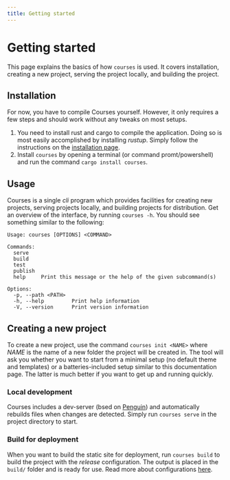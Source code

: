 ```yaml
---
title: Getting started
---
```



# Getting started
This page explains the basics of how `courses` is used. It covers installation, creating a new project, serving the project locally, and building the project.


## Installation
For now, you have to compile Courses yourself. However, it only requires a few steps and should work without any tweaks on most setups.


1. You need to install rust and cargo to compile the application. Doing so is most easily accomplished by installing *rustup*. Simply follow the instructions on the [installation page](https://rustup.rs/).
2. Install `courses` by opening a terminal (or command promt/powershell) and run the command `cargo install courses`.


## Usage
Courses is a single *cli* program which provides facilities for creating new projects, serving projects locally, and building projects for distribution. Get an overview of the interface, by running `courses -h`. You should see something similar to the following:

```text
Usage: courses [OPTIONS] <COMMAND>

Commands:
  serve    
  build    
  test     
  publish  
  help     Print this message or the help of the given subcommand(s)

Options:
  -p, --path <PATH>  
  -h, --help         Print help information
  -V, --version      Print version information
```

## Creating a new project
To create a new project, use the command `courses init <NAME>` where *NAME* is the name of a new folder the project will be created in. The tool will ask you whether you want to start from a minimal setup (no default theme and templates) or a batteries-included setup similar to this documentation page. The latter is much better if you want to get up and running quickly.

### Local development
Courses includes a dev-server (bsed on [Penguin](https://crates.io/crates/penguin/0.1.7)) and automatically rebuilds files when changes are detected. Simply run `courses serve` in the project directory to start.

### Build for deployment
When you want to build the static site for deployment, run `courses build` to build the project with the *release* configuration. The output is placed in the `build/` folder and is ready for use. Read more about configurations [here](/courses/documentation/02_project_organisation).